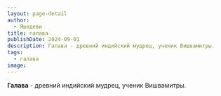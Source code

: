 ```yaml
---
layout: page-detail
author:
  - Яшодеви
title: галава
publishDate: 2024-09-01
description: Галава - древний индийский мудрец, ученик Вишвамитры.
tags:
  - галава
image:
---
```

**Галава** - древний индийский мудрец, ученик Вишвамитры.


